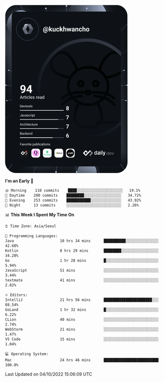 <a href="https://app.daily.dev/kuckhwancho"><img src="https://github.com/kuckjwi0928/kuckjwi0928/blob/master/devcard.svg" width="400" alt="Kuckjwi Devcard"/></a>

<!--START_SECTION:waka-->
**I'm an Early 🐤** 

```text
🌞 Morning    110 commits    ████░░░░░░░░░░░░░░░░░░░░░   19.1% 
🌆 Daytime    200 commits    ████████░░░░░░░░░░░░░░░░░   34.72% 
🌃 Evening    253 commits    ███████████░░░░░░░░░░░░░░   43.92% 
🌙 Night      13 commits     ░░░░░░░░░░░░░░░░░░░░░░░░░   2.26%

```


📊 **This Week I Spent My Time On** 

```text
⌚︎ Time Zone: Asia/Seoul

💬 Programming Languages: 
Java                     10 hrs 34 mins      ██████████░░░░░░░░░░░░░░░   42.68% 
Kotlin                   8 hrs 29 mins       ████████░░░░░░░░░░░░░░░░░   34.28% 
Go                       1 hr 28 mins        █░░░░░░░░░░░░░░░░░░░░░░░░   5.94% 
JavaScript               51 mins             ░░░░░░░░░░░░░░░░░░░░░░░░░   3.44% 
textmate                 41 mins             ░░░░░░░░░░░░░░░░░░░░░░░░░   2.82%

🔥 Editors: 
IntelliJ                 21 hrs 56 mins      ██████████████████████░░░   88.54% 
GoLand                   1 hr 32 mins        █░░░░░░░░░░░░░░░░░░░░░░░░   6.22% 
CLion                    40 mins             ░░░░░░░░░░░░░░░░░░░░░░░░░   2.74% 
WebStorm                 21 mins             ░░░░░░░░░░░░░░░░░░░░░░░░░   1.47% 
VS Code                  15 mins             ░░░░░░░░░░░░░░░░░░░░░░░░░   1.04%

💻 Operating System: 
Mac                      24 hrs 46 mins      █████████████████████████   100.0%

```


 Last Updated on 04/10/2022 15:06:09 UTC
<!--END_SECTION:waka-->
